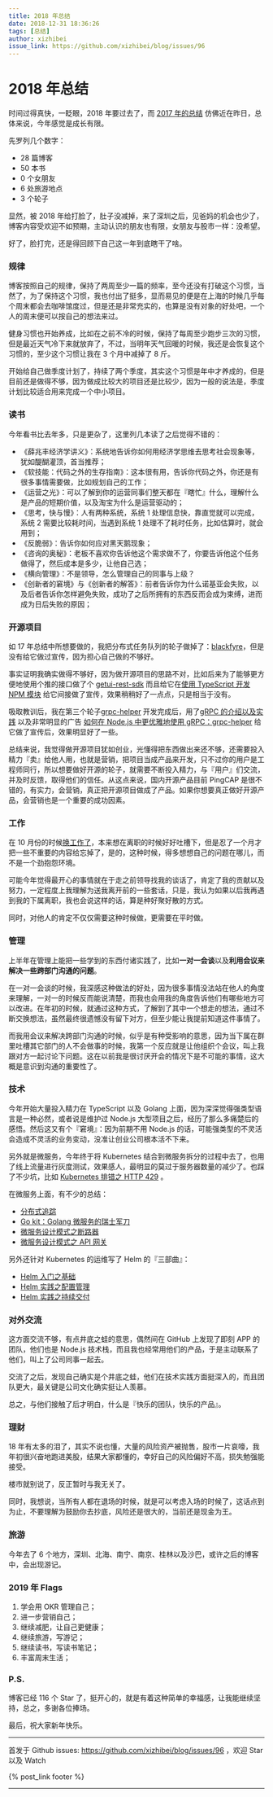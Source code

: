 ```yaml
---
title: 2018 年总结
date: 2018-12-31 18:36:26
tags: [总结]
author: xizhibei
issue_link: https://github.com/xizhibei/blog/issues/96
---
```

# 2018 年总结

<!-- en_title: summary-of-2018 -->

时间过得真快，一眨眼，2018 年要过去了，而 [2017 年的总结](https://github.com/xizhibei/blog/issues/66) 仿佛近在昨日，总体来说，今年感觉是成长有限。

先罗列几个数字：

-   28 篇博客
-   50 本书
-   0 个女朋友
-   6 处旅游地点
-   3 个轮子

显然，被 2018 年给打脸了，肚子没减掉，来了深圳之后，见爸妈的机会也少了，博客内容受欢迎不如预期，主动认识的朋友也有限，女朋友与股市一样：没希望。

好了，脸打完，还是得回顾下自己这一年到底瞎干了啥。

<!-- more -->

### 规律

博客按照自己的规律，保持了两周至少一篇的频率，至今还没有打破这个习惯，当然了，为了保持这个习惯，我也付出了挺多，显而易见的便是在上海的时候几乎每个周末都会去咖啡馆度过，但是还是非常充实的，也算是没有对象的好处吧，一个人的周末便可以按自己的想法来过。

健身习惯也开始养成，比如在之前不冷的时候，保持了每周至少跑步三次的习惯，但是最近天气冷下来就放弃了，不过，当明年天气回暖的时候，我还是会恢复这个习惯的，至少这个习惯让我在 3 个月中减掉了 8 斤。

开始给自己做季度计划了，持续了两个季度，其实这个习惯是年中才养成的，但是目前还是做得不够，因为做成比较大的项目还是比较少，因为一般的说法是，季度计划比较适合用来完成一个中小项目。

### 读书

今年看书比去年多，只是更杂了，这里列几本读了之后觉得不错的：

-   《薛兆丰经济学讲义》：系统地告诉你如何用经济学思维去思考社会现象等，犹如醍醐灌顶，首当推荐；
-   《软技能：代码之外的生存指南》：这本很有用，告诉你代码之外，你还是有很多事情需要做，比如规划自己的工作；
-   《运营之光》：可以了解到你的运营同事们整天都在『瞎忙』什么，理解什么是产品的短期价值，以及淘宝为什么是运营驱动的；
-   《思考，快与慢》：人有两种系统，系统 1 处理信息快，靠直觉就可以完成，系统 2 需要比较耗时间，当遇到系统 1 处理不了耗时任务，比如估算时，就会用到；
-   《反脆弱》：告诉你如何应对黑天鹅现象；
-   《咨询的奥秘》：老板不喜欢你告诉他这个需求做不了，你要告诉他这个任务做得了，然后成本是多少，让他自己选；
-   《横向管理》：不是领导，怎么管理自己的同事与上级？
-   《创新者的窘境》与《创新者的解答》：前者告诉你为什么诺基亚会失败，以及后者告诉你怎样避免失败，成功了之后所拥有的东西反而会成为束缚，进而成为日后失败的原因；

### 开源项目

如 17 年总结中所想要做的，我把分布式任务队列的轮子做掉了：[blackfyre](https://github.com/xizhibei/blackfyre)，但是没有给它做过宣传，因为担心自己做的不够好。

事实证明我确实做得不够好，因为做开源项目的思路不对，比如后来为了能够更方便地使用个推的接口做了个 [getui-rest-sdk](https://github.com/xizhibei/getui-rest-sdk) 而且给它在[使用 TypeScript 开发 NPM 模块](https://github.com/xizhibei/blog/issues/68) 给它间接做了宣传，效果稍稍好了一点点，只是相当于没有。

吸取教训后，我在第三个轮子[grpc-helper](https://github.com/xizhibei/grpc-helper) 开发完成后，用了[gRPC 的介绍以及实践](https://github.com/xizhibei/blog/issues/84) 以及非常明显的广告 [如何在 Node.js 中更优雅地使用 gRPC：grpc-helper](https://github.com/xizhibei/blog/issues/86) 给它做了宣传后，效果明显好了一些。

总结来说，我觉得做开源项目犹如创业，光懂得把东西做出来还不够，还需要投入精力『卖』给他人用，也就是营销，把项目当成产品来开发，只不过你的用户是工程师同行，所以想要做好开源的轮子，就需要不断投入精力，与『用户』们交流，并及时反馈，取得他们的信任。从这点来说，国内开源产品目前 PingCAP 是很不错的，有实力，会营销，真正把开源项目做成了产品。如果你想要真正做好开源产品，会营销也是一个重要的成功因素。

### 工作

在 10 月份的时候[换工作了](https://github.com/xizhibei/blog/issues/92)，本来想在离职的时候好好吐槽下，但是忍了一个月才把一些不重要的内容给忘掉了，是的，这种时候，得多想想自己的问题在哪儿，而不是一个劲抱怨环境。

可能今年觉得最开心的事情就在于走之前领导找我的谈话了，肯定了我的贡献以及努力，一定程度上我理解为送我离开前的一些套话，只是，我认为如果以后我再遇到我的下属离职，我也会说这样的话，算是种好聚好散的方式。

同时，对他人的肯定不仅仅需要这种时候做，更需要在平时做。

### 管理

上半年在管理上能把一些学到的东西付诸实践了，比如**一对一会谈**以及**利用会议来解决一些跨部门沟通的问题**。

在一对一会谈的时候，我深感这种做法的好处，因为很多事情没法站在他人的角度来理解，一对一的时候反而能说清楚，而我也会用我的角度告诉他们有哪些地方可以改进。在年初的时候，就通过这种方式，了解到了其中一个想走的想法，通过不断交换想法，虽然最终很遗憾没有留下对方，但至少能让我提前知道这件事情了。

而我用会议来解决跨部门沟通的时候，似乎是有种受影响的意思，因为当下属在群里吐槽其它部门的人不会做事的时候，我第一个反应就是让他组织个会议，叫上我跟对方一起讨论下问题。这在以前我是很讨厌开会的情况下是不可能的事情，这大概是意识到沟通的重要性了。

### 技术

今年开始大量投入精力在 TypeScript 以及 Golang 上面，因为深深觉得强类型语言是一种必然，或者说是维护过 Node.js 大型项目之后，经历了那么多痛楚后的感悟。然后这又有个『窘境』：因为前期不用 Node.js 的话，可能强类型的不灵活会造成不灵活的业务变动，没准让创业公司根本活不下来。

另外就是微服务，今年终于将 Kubernetes 结合到微服务拆分的过程中去了，也用了线上流量进行灰度测试，效果感人，最明显的莫过于服务器数量的减少了。也踩了不少坑，比如 [Kubernetes 排错之 HTTP 429](https://github.com/xizhibei/blog/issues/72) 。

在微服务上面，有不少的总结：

-   [分布式追踪](https://github.com/xizhibei/blog/issues/74)
-   [Go kit：Golang 微服务的瑞士军刀](https://github.com/xizhibei/blog/issues/78)
-   [微服务设计模式之断路器](https://github.com/xizhibei/blog/issues/78)
-   [微服务设计模式之 API 网关](https://github.com/xizhibei/blog/issues/82)

另外还针对 Kubernetes 的运维写了 Helm 的『三部曲』：

-   [Helm 入门之基础](https://github.com/xizhibei/blog/issues/89)
-   [Helm 实践之配置管理](https://github.com/xizhibei/blog/issues/90)
-   [Helm 实践之持续交付](https://github.com/xizhibei/blog/issues/91)

### 对外交流

这方面交流不够，有点井底之蛙的意思，偶然间在 GitHub 上发现了即刻 APP 的团队，他们也是 Node.js 技术栈，而且我也经常用他们的产品，于是主动联系了他们，叫上了公司同事一起去。

交流了之后，发现自己确实是个井底之蛙，他们在技术实践方面挺深入的，而且团队更大，最关键是公司文化确实挺让人羡慕。

总之，与他们接触了后才明白，什么是『快乐的团队，快乐的产品』。

### 理财

18 年有太多的泪了，其实不说也懂，大量的风险资产被抛售，股市一片哀嚎，我年初很兴奋地跑进美股，结果大家都懂的，幸好自己的风险偏好不高，损失勉强能接受。

楼市就别说了，反正暂时与我无关了。

同时，我想说，当所有人都在退场的时候，就是可以考虑入场的时候了，这话点到为止，不要理解为鼓励你去抄底，风险还是很大的，当前还是现金为王。

### 旅游

今年去了 6 个地方，深圳、北海、南宁、南京、桂林以及沙巴，或许之后的博客中，会出现游记。

### 2019 年 Flags

1.  学会用 OKR 管理自己；
2.  进一步营销自己；
3.  继续减肥，让自己更健康；
4.  继续旅游，写游记；
5.  继续读书，写读书笔记；
6.  丰富周末生活；

### P.S.

博客已经 116 个 Star 了，挺开心的，就是有着这种简单的幸福感，让我能继续坚持，总之，多谢各位捧场。

最后，祝大家新年快乐。


***
首发于 Github issues: https://github.com/xizhibei/blog/issues/96 ，欢迎 Star 以及 Watch

{% post_link footer %}
***